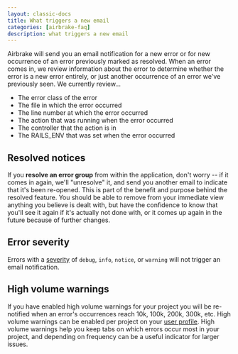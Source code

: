 ```yaml
---
layout: classic-docs
title: What triggers a new email
categories: [airbrake-faq]
description: what triggers a new email
---
```


Airbrake will send you an email notification for a new error or for new
occurrence of an error previously marked as resolved.  When an error comes in,
we review information about the error to determine whether the error is a new
error entirely, or just another occurrence of an error we've previously seen.
We currently review...

- The error class of the error
- The file in which the error occurred
- The line number at which the error occurred
- The action that was running when the error occurred
- The controller that the action is in
- The RAILS_ENV that was set when the error occurred

## Resolved notices

If you **resolve an error group** from within the application, don't worry -- if
it comes in again, we'll "unresolve" it, and send you another email to indicate
that it's been re-opened.  This is part of the benefit and purpose behind the
resolved feature.  You should be able to remove from your immediate view
anything you believe is dealt with, but have the confidence to know that you'll
see it again if it's actually not done with, or it comes up again in the future
because of further changes.

## Error severity

Errors with a [severity](/docs/airbrake-faq/what-is-severity) of `debug`,
`info`, `notice`, or `warning` will not trigger an email notification.

## High volume warnings

If you have enabled high volume warnings for your project you will be
re-notified when an error's occurrences reach 10k, 100k, 200k, 300k, etc.
High volume warnings can be enabled per project on your [user
profile](https://airbrake.io/users/edit). High volume warnings help you keep
tabs on which errors occur most in your project, and depending on frequency
can be a useful indicator for larger issues.
